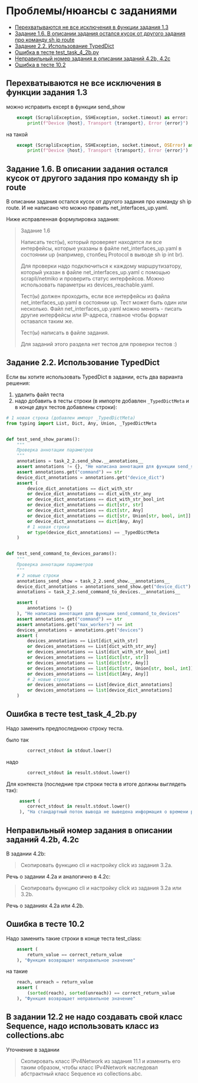 # Проблемы/нюансы с заданиями

* [Перехватываются не все исключения в функции задания 1.3](https://github.com/pyneng/advpyneng-online-3-sep-dec-2021/blob/main/known_task_issues.md#%D0%BF%D0%B5%D1%80%D0%B5%D1%85%D0%B2%D0%B0%D1%82%D1%8B%D0%B2%D0%B0%D1%8E%D1%82%D1%81%D1%8F-%D0%BD%D0%B5-%D0%B2%D1%81%D0%B5-%D0%B8%D1%81%D0%BA%D0%BB%D1%8E%D1%87%D0%B5%D0%BD%D0%B8%D1%8F-%D0%B2-%D1%84%D1%83%D0%BD%D0%BA%D1%86%D0%B8%D0%B8-%D0%B7%D0%B0%D0%B4%D0%B0%D0%BD%D0%B8%D1%8F-13)
* [Задание 1.6. В описании задания остался кусок от другого задания про команду sh ip route](https://github.com/pyneng/advpyneng-online-3-sep-dec-2021/blob/main/known_task_issues.md#%D0%B7%D0%B0%D0%B4%D0%B0%D0%BD%D0%B8%D0%B5-16)
* [Задание 2.2. Использование TypedDict](https://github.com/pyneng/advpyneng-online-3-sep-dec-2021/blob/main/known_task_issues.md#%D0%B7%D0%B0%D0%B4%D0%B0%D0%BD%D0%B8%D0%B5-22-%D0%B8%D1%81%D0%BF%D0%BE%D0%BB%D1%8C%D0%B7%D0%BE%D0%B2%D0%B0%D0%BD%D0%B8%D0%B5-typeddict)
* [Ошибка в тесте test_task_4_2b.py](https://github.com/pyneng/advpyneng-online-3-sep-dec-2021/blob/main/known_task_issues.md#%D0%BE%D1%88%D0%B8%D0%B1%D0%BA%D0%B0-%D0%B2-%D1%82%D0%B5%D1%81%D1%82%D0%B5-test_task_4_2bpy)
* [Неправильный номер задания в описании заданий 4.2b, 4.2c](https://github.com/pyneng/advpyneng-online-3-sep-dec-2021/blob/main/known_task_issues.md#%D0%BD%D0%B5%D0%BF%D1%80%D0%B0%D0%B2%D0%B8%D0%BB%D1%8C%D0%BD%D1%8B%D0%B9-%D0%BD%D0%BE%D0%BC%D0%B5%D1%80-%D0%B7%D0%B0%D0%B4%D0%B0%D0%BD%D0%B8%D1%8F-%D0%B2-%D0%BE%D0%BF%D0%B8%D1%81%D0%B0%D0%BD%D0%B8%D0%B8-%D0%B7%D0%B0%D0%B4%D0%B0%D0%BD%D0%B8%D0%B9-42b-42c)
* [Ошибка в тесте 10.2](https://github.com/pyneng/advpyneng-online-3-sep-dec-2021/blob/main/known_task_issues.md#%D0%BE%D1%88%D0%B8%D0%B1%D0%BA%D0%B0-%D0%B2-%D1%82%D0%B5%D1%81%D1%82%D0%B5-102)


## Перехватываются не все исключения в функции задания 1.3

можно исправить except в функции send_show
```python
    except (ScrapliException, SSHException, socket.timeout) as error:
        print(f"Device {host}, Transport {transport}, Error {error}")
```

на такой
```python
    except (ScrapliException, SSHException, socket.timeout, OSError) as error:
        print(f"Device {host}, Transport {transport}, Error {error}")
```

## Задание 1.6. В описании задания остался кусок от другого задания про команду sh ip route

В описании задания остался кусок от другого задания про команду sh ip route.
И не написано что можно править net_interfaces_up.yaml.

Ниже исправленная формулировка задания:

> Задание 1.6
> 
> Написать тест(ы), который проверяет находятся ли все интерфейсы, которые
> указаны в файле net_interfaces_up.yaml в состоянии up (например, столбец
> Protocol в выводе sh ip int br).
> 
> Для проверки надо подключиться к каждому маршрутизатору, который указан в файле
> net_interfaces_up.yaml с помощью scrapli/netmiko и проверить статус интерфейсов.
> Можно использовать параметры из devices_reachable.yaml.
> 
> Тест(ы) должен проходить, если все интерфейсы из файла net_interfaces_up.yaml
> в состоянии up. Тест может быть один или несколько. Файл net_interfaces_up.yaml
> можно менять - писать другие интерфейсы или IP-адреса, главное чтобы формат оставался таким же.
> 
> Тест(ы) написать в файле задания.
> 
> Для заданий этого раздела нет тестов для проверки тестов :)



## Задание 2.2. Использование TypedDict

Если вы хотите использовать TypedDict в задании, есть два варианта решения:

1. удалить файл теста
2. надо добавить в тесты строки (в импорте добавлен ``_TypedDictMeta`` и в конце двух тестов добавлены строки):

```python
# 1 новая строка (добавлен импорт _TypedDictMeta)
from typing import List, Dict, Any, Union, _TypedDictMeta


def test_send_show_params():
    """
    Проверка аннотации параметров
    """
    annotations = task_2_2.send_show.__annotations__
    assert annotations != {}, "Не написана аннотация для функции send_show"
    assert annotations.get("command") == str
    device_dict_annotations = annotations.get("device_dict")
    assert (
        device_dict_annotations == dict_with_str
        or device_dict_annotations == dict_with_str_any
        or device_dict_annotations == dict_with_str_bool_int
        or device_dict_annotations == dict[str, str]
        or device_dict_annotations == dict[str, Any]
        or device_dict_annotations == dict[str, Union[str, bool, int]]
        or device_dict_annotations == dict[Any, Any]
        # 1 новая строка
        or type(device_dict_annotations) == _TypedDictMeta
    )


def test_send_command_to_devices_params():
    """
    Проверка аннотации параметров
    """
    # 2 новые строки
    annotations_send_show = task_2_2.send_show.__annotations__
    device_dict_annotations = annotations_send_show.get("device_dict")
    annotations = task_2_2.send_command_to_devices.__annotations__

    assert (
        annotations != {}
    ), "Не написана аннотация для функции send_command_to_devices"
    assert annotations.get("command") == str
    assert annotations.get("max_workers") == int
    devices_annotations = annotations.get("devices")
    assert (
        devices_annotations == List[dict_with_str]
        or devices_annotations == List[dict_with_str_any]
        or devices_annotations == List[dict_with_str_bool_int]
        or devices_annotations == list[dict[str, str]]
        or devices_annotations == list[dict[str, Any]]
        or devices_annotations == list[dict[str, Union[str, bool, int]]]
        or devices_annotations == list[dict[Any, Any]]
        # 2 новые строки
        or devices_annotations == List[device_dict_annotations]
        or devices_annotations == list[device_dict_annotations]
    )
```

## Ошибка в тесте test_task_4_2b.py

Надо заменить предпоследнюю строку теста.

было так
```python
        correct_stdout in stdout.lower()
```

надо
```python
        correct_stdout in result.stdout.lower()
```

Для контекста (последние три строки теста в итоге должны выглядеть так):
```python
     assert (
        correct_stdout in result.stdout.lower()
     ), "На стандартный поток вывода не выведена информация о времени работы скрипта"
```

## Неправильный номер задания в описании заданий 4.2b, 4.2c

В задании 4.2b:

> Скопировать функцию cli и настройку click из задания 3.2a.

Речь о задании 4.2a и аналогично в 4.2c:

> Скопировать функцию cli и настройку click из задания 3.2a или 3.2b.

Речь о заданиях 4.2a или 4.2b.


## Ошибка в тесте 10.2

Надо заменить такие строки в конце теста test_class:
```python
    assert (
        return_value == correct_return_value
    ), "Функция возвращает неправильное значение"
```

на такие
```python
    reach, unreach = return_value
    assert (
        (sorted(reach), sorted(unreach)) == correct_return_value
    ), "Функция возвращает неправильное значение"

```


## В задании 12.2 не надо создавать свой класс Sequence, надо использовать класс из collections.abc

Уточнение в задании

> Скопировать класс IPv4Network из задания 11.1 и изменить его таким образом, чтобы класс IPv4Network наследовал абстрактный класс Sequence из collections.abc.

